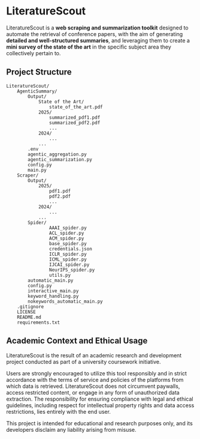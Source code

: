 # LiteratureScout

LiteratureScout is a **web scraping and summarization toolkit** designed to automate the retrieval of conference papers, with the aim of generating **detailed and well-structured summaries**, and leveraging them to create a **mini survey of the state of the art** in the specific subject area they collectively pertain to.

## Project Structure

```
LiteratureScout/
    AgenticSummary/
        Output/
            State of the Art/
                state_of_the_art.pdf
            2025/
                summarized_pdf1.pdf
                summarized_pdf2.pdf
                ...
            2024/
                ...
            ...
        .env
        agentic_aggregation.py
        agentic_summarization.py
        config.py
        main.py
    Scraper/
        Output/
            2025/
                pdf1.pdf
                pdf2.pdf
                ...
            2024/
                ...
            ...
        Spider/
                AAAI_spider.py           
                ACL_spider.py            
                ACM_spider.py         
                base_spider.py          
                credentials.json        
                ICLR_spider.py
                ICML_spider.py
                IJCAI_spider.py          
                NeurIPS_spider.py        
                utils.py                 
        automatic_main.py            
        config.py                    
        interactive_main.py         
        keyword_handling.py
        nokeywords_automatic_main.py
    .gitignore
    LICENSE
    README.md             
    requirements.txt              
```

## Academic Context and Ethical Usage

LiteratureScout is the result of an academic research and development project conducted as part of a university coursework initiative.

Users are strongly encouraged to utilize this tool responsibly and in strict accordance with the terms of service and policies of the platforms from which data is retrieved. LiteratureScout does not circumvent paywalls, access restricted content, or engage in any form of unauthorized data extraction. The responsibility for ensuring compliance with legal and ethical guidelines, including respect for intellectual property rights and data access restrictions, lies entirely with the end user.

This project is intended for educational and research purposes only, and its developers disclaim any liability arising from misuse.